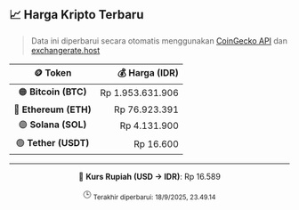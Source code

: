 

<!-- HARGA_KRIPTO -->
## 📈 Harga Kripto Terbaru

> Data ini diperbarui secara otomatis menggunakan [CoinGecko API](https://www.coingecko.com/) dan [exchangerate.host](https://exchangerate.host/)

<div align="center">

| 🪙 Token | 💰 Harga (IDR) |
|:------:|---------------:|
| 🟠 **Bitcoin (BTC)**   | Rp 1.953.631.906 |
| 🔵 **Ethereum (ETH)**  | Rp 76.923.391 |
| 🟣 **Solana (SOL)**    | Rp 4.131.900 |
| 🟢 **Tether (USDT)**   | Rp 16.600 |

---

💱 **Kurs Rupiah (USD → IDR)**: Rp 16.589

🕒 <sub>Terakhir diperbarui: 18/9/2025, 23.49.14</sub>

</div>
<!-- /HARGA_KRIPTO -->